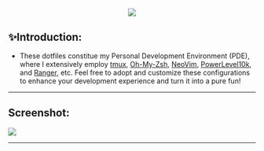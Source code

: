 <h1 align=center> 
<picture>
  <source media="(prefers-color-scheme: light)" srcset="https://github.com/rushyang/dotfiles/assets/448450/dfcef173-38e6-410f-bc94-9cb13d3fabbb">
  <img src="https://github.com/rushyang/dotfiles/assets/448450/dfcef173-38e6-410f-bc94-9cb13d3fabbb">
</picture>
</h1>

## ✨Introduction:
* These dotfiles constitue my Personal Development Environment (PDE), where I extensively employ [tmux](https://github.com/tmux/tmux), [Oh-My-Zsh](https://ohmyz.sh/), [NeoVim](https://github.com/neovim/neovim), [PowerLevel10k](https://github.com/romkatv/powerlevel10k), and [Ranger](https://github.com/kelly-lin/ranger.nvim), etc. Feel free to adopt and customize these configurations to enhance your development experience and turn it into a pure fun! 
<hr>

## Screenshot:
<picture>
  <source media="(prefers-color-scheme: light)" srcset="https://github.com/user-attachments/assets/cf7e6ce4-034a-46a7-9c65-6e77f6c28f16">
  <img src="https://github.com/user-attachments/assets/cf7e6ce4-034a-46a7-9c65-6e77f6c28f16">
</picture>
<hr>
